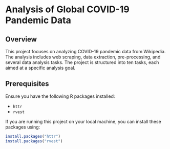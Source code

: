 # Analysis of Global COVID-19 Pandemic Data

## Overview
This project focuses on analyzing COVID-19 pandemic data from Wikipedia. The analysis includes web scraping, data extraction, pre-processing, and several data analysis tasks. The project is structured into ten tasks, each aimed at a specific analysis goal.

## Prerequisites
Ensure you have the following R packages installed:
- `httr`
- `rvest`

If you are running this project on your local machine, you can install these packages using:
```R
install.packages("httr")
install.packages("rvest")
